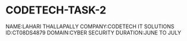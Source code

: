 # CODETECH-TASK-2
NAME:LAHARI THALLAPALLY
COMPANY:CODETECH IT SOLUTIONS
ID:CT08DS4879
DOMAIN:CYBER SECURITY
DURATION:JUNE TO JULY
